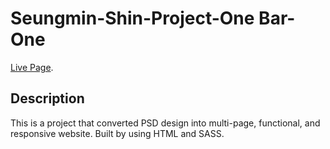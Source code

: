 # Seungmin-Shin-Project-One Bar-One

[Live Page](https://shin1211.github.io/Seungmin-Shin-Project-One).

## Description

This is a project that converted PSD design into multi-page, functional, and responsive website. Built by using HTML and SASS.

